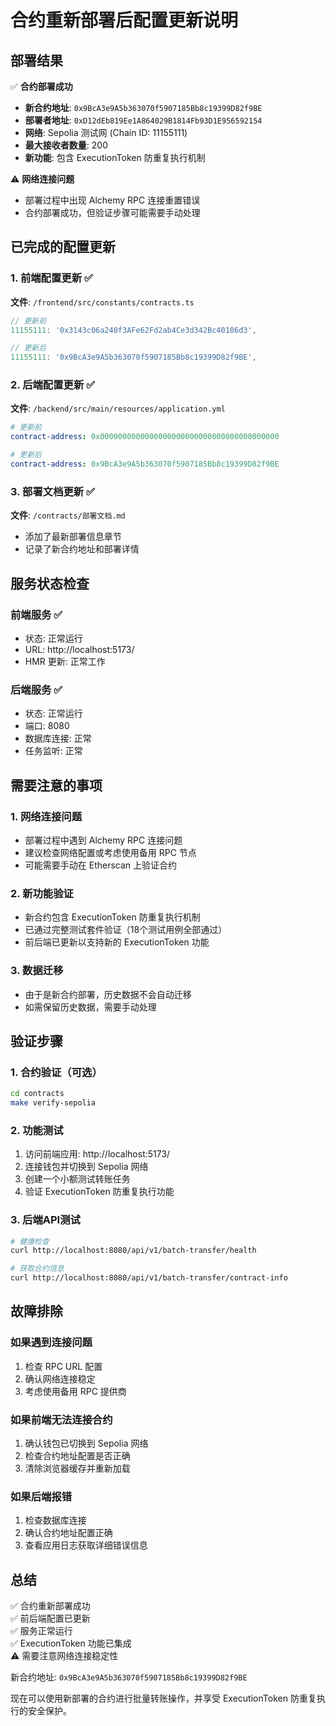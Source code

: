 # 合约重新部署后配置更新说明

## 部署结果

✅ **合约部署成功**
- **新合约地址**: `0x9BcA3e9A5b363070f5907185Bb8c19399D82f9BE`
- **部署者地址**: `0xD12dEb819Ee1A864029B1814Fb93D1E956592154`
- **网络**: Sepolia 测试网 (Chain ID: 11155111)
- **最大接收者数量**: 200
- **新功能**: 包含 ExecutionToken 防重复执行机制

⚠️ **网络连接问题**
- 部署过程中出现 Alchemy RPC 连接重置错误
- 合约部署成功，但验证步骤可能需要手动处理

## 已完成的配置更新

### 1. 前端配置更新 ✅

**文件**: `/frontend/src/constants/contracts.ts`

```typescript
// 更新前
11155111: '0x3143c06a240f3AFe62Fd2ab4Ce3d342Bc40106d3',

// 更新后
11155111: '0x9BcA3e9A5b363070f5907185Bb8c19399D82f9BE',
```

### 2. 后端配置更新 ✅

**文件**: `/backend/src/main/resources/application.yml`

```yaml
# 更新前
contract-address: 0x0000000000000000000000000000000000000000

# 更新后
contract-address: 0x9BcA3e9A5b363070f5907185Bb8c19399D82f9BE
```

### 3. 部署文档更新 ✅

**文件**: `/contracts/部署文档.md`
- 添加了最新部署信息章节
- 记录了新合约地址和部署详情

## 服务状态检查

### 前端服务 ✅
- 状态: 正常运行
- URL: http://localhost:5173/
- HMR 更新: 正常工作

### 后端服务 ✅
- 状态: 正常运行
- 端口: 8080
- 数据库连接: 正常
- 任务监听: 正常

## 需要注意的事项

### 1. 网络连接问题
- 部署过程中遇到 Alchemy RPC 连接问题
- 建议检查网络配置或考虑使用备用 RPC 节点
- 可能需要手动在 Etherscan 上验证合约

### 2. 新功能验证
- 新合约包含 ExecutionToken 防重复执行机制
- 已通过完整测试套件验证（18个测试用例全部通过）
- 前后端已更新以支持新的 ExecutionToken 功能

### 3. 数据迁移
- 由于是新合约部署，历史数据不会自动迁移
- 如需保留历史数据，需要手动处理

## 验证步骤

### 1. 合约验证（可选）
```bash
cd contracts
make verify-sepolia
```

### 2. 功能测试
1. 访问前端应用: http://localhost:5173/
2. 连接钱包并切换到 Sepolia 网络
3. 创建一个小额测试转账任务
4. 验证 ExecutionToken 防重复执行功能

### 3. 后端API测试
```bash
# 健康检查
curl http://localhost:8080/api/v1/batch-transfer/health

# 获取合约信息
curl http://localhost:8080/api/v1/batch-transfer/contract-info
```

## 故障排除

### 如果遇到连接问题
1. 检查 RPC URL 配置
2. 确认网络连接稳定
3. 考虑使用备用 RPC 提供商

### 如果前端无法连接合约
1. 确认钱包已切换到 Sepolia 网络
2. 检查合约地址配置是否正确
3. 清除浏览器缓存并重新加载

### 如果后端报错
1. 检查数据库连接
2. 确认合约地址配置正确
3. 查看应用日志获取详细错误信息

## 总结

✅ 合约重新部署成功  
✅ 前后端配置已更新  
✅ 服务正常运行  
✅ ExecutionToken 功能已集成  
⚠️ 需要注意网络连接稳定性  

新合约地址: `0x9BcA3e9A5b363070f5907185Bb8c19399D82f9BE`

现在可以使用新部署的合约进行批量转账操作，并享受 ExecutionToken 防重复执行的安全保护。